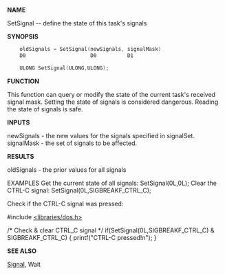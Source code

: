 
**NAME**

SetSignal -- define the state of this task's signals

**SYNOPSIS**

```c
    oldSignals = SetSignal(newSignals, signalMask)
    D0                     D0          D1

    ULONG SetSignal(ULONG,ULONG);

```
**FUNCTION**

This function can query or modify the state of the current task's
received signal mask.  Setting the state of signals is considered
dangerous.  Reading the state of signals is safe.

**INPUTS**

newSignals - the new values for the signals specified in
signalSet.
signalMask - the set of signals to be affected.

**RESULTS**

oldSignals - the prior values for all signals

EXAMPLES
Get the current state of all signals:
SetSignal(0L,0L);
Clear the CTRL-C signal:
SetSignal(0L,SIGBREAKF_CTRL_C);


Check if the CTRL-C signal was pressed:

#include [&#060;libraries/dos.h&#062;](_0108)

/* Check &#038; clear CTRL_C signal */
if(SetSignal(0L,SIGBREAKF_CTRL_C) &#038; SIGBREAKF_CTRL_C)
{
printf(&#034;CTRL-C pressed!n&#034;);
}

**SEE ALSO**

[Signal](Signal), Wait
